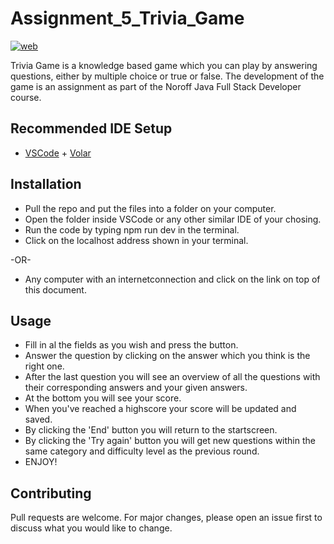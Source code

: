 # Assignment_5_Trivia_Game

[![web](https://img.shields.io/static/v1?logo=heroku&message=Online&label=Heroku&color=430098)](https://assignment-5-trivia-game.herokuapp.com/)

Trivia Game is a knowledge based game which you can play by answering questions, either by multiple choice or true or false. The development of the game is an assignment as part of the Noroff Java Full Stack Developer course.

## Recommended IDE Setup

- [VSCode](https://code.visualstudio.com/) + [Volar](https://marketplace.visualstudio.com/items?itemName=johnsoncodehk.volar)

## Installation

- Pull the repo and put the files into a folder on your computer.
- Open the folder inside VSCode or any other similar IDE of your chosing.
- Run the code by typing npm run dev in the terminal.
- Click on the localhost address shown in your terminal.

-OR-

- Any computer with an internetconnection and click on the link on top of this document.

## Usage

- Fill in al the fields as you wish and press the button.
- Answer the question by clicking on the answer which you think is the right one.
- After the last question you will see an overview of all the questions with their corresponding answers and your given answers.
- At the bottom you will see your score.
- When you've reached a highscore your score will be updated and saved.
- By clicking the 'End' button you will return to the startscreen.
- By clicking the 'Try again' button you will get new questions within the same category and difficulty level as the previous round.
- ENJOY!

## Contributing
Pull requests are welcome. For major changes, please open an issue first to discuss what you would like to change.

